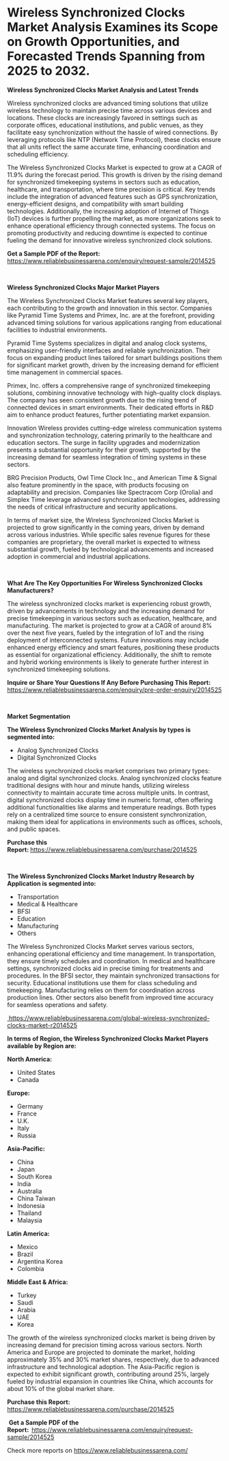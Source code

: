 <p><h1>Wireless Synchronized Clocks Market Analysis Examines its Scope on Growth Opportunities, and Forecasted Trends Spanning from 2025 to 2032.</h1></p><p><strong>Wireless Synchronized Clocks Market Analysis and Latest Trends</strong></p>
<p><p>Wireless synchronized clocks are advanced timing solutions that utilize wireless technology to maintain precise time across various devices and locations. These clocks are increasingly favored in settings such as corporate offices, educational institutions, and public venues, as they facilitate easy synchronization without the hassle of wired connections. By leveraging protocols like NTP (Network Time Protocol), these clocks ensure that all units reflect the same accurate time, enhancing coordination and scheduling efficiency.</p><p>The Wireless Synchronized Clocks Market is expected to grow at a CAGR of 11.9% during the forecast period. This growth is driven by the rising demand for synchronized timekeeping systems in sectors such as education, healthcare, and transportation, where time precision is critical. Key trends include the integration of advanced features such as GPS synchronization, energy-efficient designs, and compatibility with smart building technologies. Additionally, the increasing adoption of Internet of Things (IoT) devices is further propelling the market, as more organizations seek to enhance operational efficiency through connected systems. The focus on promoting productivity and reducing downtime is expected to continue fueling the demand for innovative wireless synchronized clock solutions.</p></p>
<p><strong>Get a Sample PDF of the Report:&nbsp;</strong> <a href="https://www.reliablebusinessarena.com/enquiry/request-sample/2014525?utm_campaign=1990&utm_medium=2&utm_source=Github&utm_content=ia&utm_term=17012025&utm_id=wireless-synchronized-clocks">https://www.reliablebusinessarena.com/enquiry/request-sample/2014525</a></p>
<p>&nbsp;</p>
<p><strong>Wireless Synchronized Clocks Major Market Players</strong></p>
<p><p>The Wireless Synchronized Clocks Market features several key players, each contributing to the growth and innovation in this sector. Companies like Pyramid Time Systems and Primex, Inc. are at the forefront, providing advanced timing solutions for various applications ranging from educational facilities to industrial environments.</p><p>Pyramid Time Systems specializes in digital and analog clock systems, emphasizing user-friendly interfaces and reliable synchronization. Their focus on expanding product lines tailored for smart buildings positions them for significant market growth, driven by the increasing demand for efficient time management in commercial spaces.</p><p>Primex, Inc. offers a comprehensive range of synchronized timekeeping solutions, combining innovative technology with high-quality clock displays. The company has seen consistent growth due to the rising trend of connected devices in smart environments. Their dedicated efforts in R&D aim to enhance product features, further potentiating market expansion.</p><p>Innovation Wireless provides cutting-edge wireless communication systems and synchronization technology, catering primarily to the healthcare and education sectors. The surge in facility upgrades and modernization presents a substantial opportunity for their growth, supported by the increasing demand for seamless integration of timing systems in these sectors.</p><p>BRG Precision Products, Owl Time Clock Inc., and American Time & Signal also feature prominently in the space, with products focusing on adaptability and precision. Companies like Spectracom Corp (Orolia) and Simplex Time leverage advanced synchronization technologies, addressing the needs of critical infrastructure and security applications.</p><p>In terms of market size, the Wireless Synchronized Clocks Market is projected to grow significantly in the coming years, driven by demand across various industries. While specific sales revenue figures for these companies are proprietary, the overall market is expected to witness substantial growth, fueled by technological advancements and increased adoption in commercial and industrial applications.</p></p>
<p>&nbsp;</p>
<p><strong>What Are The Key Opportunities For Wireless Synchronized Clocks Manufacturers?</strong></p>
<p><p>The wireless synchronized clocks market is experiencing robust growth, driven by advancements in technology and the increasing demand for precise timekeeping in various sectors such as education, healthcare, and manufacturing. The market is projected to grow at a CAGR of around 8% over the next five years, fueled by the integration of IoT and the rising deployment of interconnected systems. Future innovations may include enhanced energy efficiency and smart features, positioning these products as essential for organizational efficiency. Additionally, the shift to remote and hybrid working environments is likely to generate further interest in synchronized timekeeping solutions.</p></p>
<p><strong>Inquire or Share Your Questions If Any Before Purchasing This Report:</strong> <a href="https://www.reliablebusinessarena.com/enquiry/pre-order-enquiry/2014525?utm_campaign=1990&utm_medium=2&utm_source=Github&utm_content=ia&utm_term=17012025&utm_id=wireless-synchronized-clocks">https://www.reliablebusinessarena.com/enquiry/pre-order-enquiry/2014525</a></p>
<p>&nbsp;</p>
<p><strong>Market Segmentation</strong></p>
<p><strong>The Wireless Synchronized Clocks Market Analysis by types is segmented into:</strong></p>
<p><ul><li>Analog Synchronized Clocks</li><li>Digital Synchronized Clocks</li></ul></p>
<p><p>The wireless synchronized clocks market comprises two primary types: analog and digital synchronized clocks. Analog synchronized clocks feature traditional designs with hour and minute hands, utilizing wireless connectivity to maintain accurate time across multiple units. In contrast, digital synchronized clocks display time in numeric format, often offering additional functionalities like alarms and temperature readings. Both types rely on a centralized time source to ensure consistent synchronization, making them ideal for applications in environments such as offices, schools, and public spaces.</p></p>
<p><strong>Purchase this Report:&nbsp;</strong><a href="https://www.reliablebusinessarena.com/purchase/2014525?utm_campaign=1990&utm_medium=2&utm_source=Github&utm_content=ia&utm_term=17012025&utm_id=wireless-synchronized-clocks">https://www.reliablebusinessarena.com/purchase/2014525</a></p>
<p>&nbsp;</p>
<p><strong>The Wireless Synchronized Clocks Market Industry Research by Application is segmented into:</strong></p>
<p><ul><li>Transportation</li><li>Medical & Healthcare</li><li>BFSI</li><li>Education</li><li>Manufacturing</li><li>Others</li></ul></p>
<p><p>The Wireless Synchronized Clocks Market serves various sectors, enhancing operational efficiency and time management. In transportation, they ensure timely schedules and coordination. In medical and healthcare settings, synchronized clocks aid in precise timing for treatments and procedures. In the BFSI sector, they maintain synchronized transactions for security. Educational institutions use them for class scheduling and timekeeping. Manufacturing relies on them for coordination across production lines. Other sectors also benefit from improved time accuracy for seamless operations and safety.</p></p>
<p><a href="https://www.reliablebusinessarena.com/global-wireless-synchronized-clocks-market-r2014525?utm_campaign=1990&utm_medium=2&utm_source=Github&utm_content=ia&utm_term=17012025&utm_id=wireless-synchronized-clocks">&nbsp;https://www.reliablebusinessarena.com/global-wireless-synchronized-clocks-market-r2014525</a></p>
<p><strong>In terms of Region, the Wireless Synchronized Clocks Market Players available by Region are:</strong></p>
<p>
    <p> <strong> North America: </strong>
        <ul>
            <li>United States</li>
            <li>Canada</li>
        </ul>
        </p> 
    <p> <strong> Europe: </strong>
        <ul>
            <li>Germany</li>
            <li>France</li>
            <li>U.K.</li>
            <li>Italy</li>
            <li>Russia</li>
        </ul>
        </p> 
    <p> <strong> Asia-Pacific: </strong>
        <ul>
            <li>China</li>
            <li>Japan</li>
            <li>South Korea</li>
            <li>India</li>
            <li>Australia</li>
            <li>China Taiwan</li>
            <li>Indonesia</li>
            <li>Thailand</li>
            <li>Malaysia</li>
        </ul>
        </p> 
    <p> <strong> Latin America: </strong>
        <ul>
            <li>Mexico</li>
            <li>Brazil</li>
            <li>Argentina Korea</li>
            <li>Colombia</li>
        </ul>
        </p> 
    <p> <strong> Middle East & Africa: </strong>
        <ul>
            <li>Turkey</li>
            <li>Saudi</li>
            <li>Arabia</li>
            <li>UAE</li>
            <li>Korea</li>
        </ul>
    </p>
    </p>
<p><p>The growth of the wireless synchronized clocks market is being driven by increasing demand for precision timing across various sectors. North America and Europe are projected to dominate the market, holding approximately 35% and 30% market shares, respectively, due to advanced infrastructure and technological adoption. The Asia-Pacific region is expected to exhibit significant growth, contributing around 25%, largely fueled by industrial expansion in countries like China, which accounts for about 10% of the global market share.</p></p>
<p><strong>Purchase this Report: </strong><a href="https://www.reliablebusinessarena.com/purchase/2014525?utm_campaign=1990&utm_medium=2&utm_source=Github&utm_content=ia&utm_term=17012025&utm_id=wireless-synchronized-clocks">https://www.reliablebusinessarena.com/purchase/2014525</a></p>
<p>&nbsp;<strong>Get a Sample PDF of the Report:&nbsp;&nbsp;</strong><a href="https://www.reliablebusinessarena.com/enquiry/request-sample/2014525?utm_campaign=1990&utm_medium=2&utm_source=Github&utm_content=ia&utm_term=17012025&utm_id=wireless-synchronized-clocks">https://www.reliablebusinessarena.com/enquiry/request-sample/2014525</a></p>
<p><strong></strong></p>
<p>Check more reports on <a href="https://www.reliablebusinessarena.com/?utm_campaign=1990&utm_medium=2&utm_source=Github&utm_content=ia&utm_term=17012025&utm_id=wireless-synchronized-clocks">https://www.reliablebusinessarena.com/</a></p>